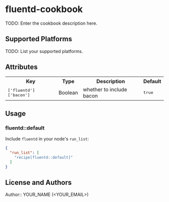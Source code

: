 # fluentd-cookbook

TODO: Enter the cookbook description here.

## Supported Platforms

TODO: List your supported platforms.

## Attributes

<table>
  <tr>
    <th>Key</th>
    <th>Type</th>
    <th>Description</th>
    <th>Default</th>
  </tr>
  <tr>
    <td><tt>['fluentd']['bacon']</tt></td>
    <td>Boolean</td>
    <td>whether to include bacon</td>
    <td><tt>true</tt></td>
  </tr>
</table>

## Usage

### fluentd::default

Include `fluentd` in your node's `run_list`:

```json
{
  "run_list": [
    "recipe[fluentd::default]"
  ]
}
```

## License and Authors

Author:: YOUR_NAME (<YOUR_EMAIL>)
